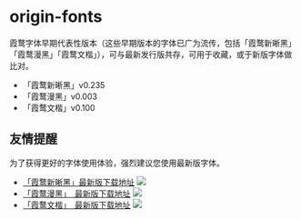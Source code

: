 # origin-fonts
霞鹜字体早期代表性版本（这些早期版本的字体已广为流传，包括「霞鹜新晰黑」「霞鹜漫黑」「霞鹜文楷」），可与最新发行版共存，可用于收藏，或于新版字体做比对。
- 「霞鹜新晰黑」v0.235
- 「霞鹜漫黑」v0.003
- 「霞鹜文楷」v0.100

## 友情提醒
为了获得更好的字体使用体验，强烈建议您使用最新版字体。
- [「霞鹜新晰黑」最新版下载地址](https://github.com/lxgw/LxgwNeoXiHei/releases/latest) ![](https://img.shields.io/github/release/lxgw/LxgwNeoXiHei?style=flat-square)
- [「霞鹜漫黑」　最新版下载地址](https://github.com/lxgw/LxgwMarkerGothic/releases/latest) ![](https://img.shields.io/github/release/lxgw/LxgwMarkerGothic?style=flat-square)
- [「霞鹜文楷」　最新版下载地址](https://github.com/lxgw/LxgwWenKai/releases/latest) ![](https://img.shields.io/github/release/lxgw/LxgwWenKai?style=flat-square)
